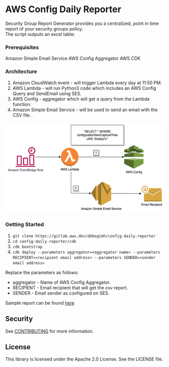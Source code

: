 
# AWS Config Daily Reporter

Security Group Report Generator provides you a centralized, point in time report of your security groups policy.  
The script outputs an excel table:



### Prerequisites
Amazon Simple Email Service
AWS Config Aggregator 
AWS CDK


### Architecture
1. Amazon CloudWatch event - will trigger Lambda every day at 11:50 PM.
2. AWS Lambda - will run Python3 code which includes an AWS Config Query and SendEmail using SES.
3. AWS Config - aggregator which will get a query from the Lambda function.
4. Amazon Simple Email Service - will be used to send an email with the CSV file.

![](draw/config-daily-reporter.drawio.png)

### Getting Started


1. ```git clone https://gitlab.aws.dev/dbbegimh/config-daily-reporter```
2. ```cd config-daily-reporter/cdk```
3. ```cdk bootstrap```
4. ```cdk deploy --parameters aggregator=<aggregator name> --parameters RECIPIENT=<recipient email address> --parameters SENDER=<sender email address>```

Replace the parameters as follows:

* aggregator - Name of AWS Config Aggregator.
* RECIPIENT - Email recipient that will get the csv report.
* SENDER - Email sender as configured on SES.


Sample report can be found [here](sample_report.csv)
## Security
See [CONTRIBUTING](CONTRIBUTING.md#security-issue-notifications) for more information.

## License
This library is licensed under the Apache 2.0 License. See the LICENSE file.

